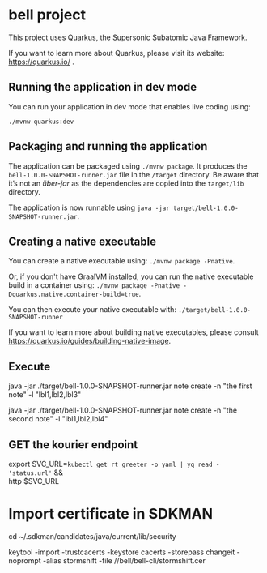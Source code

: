 # bell project

This project uses Quarkus, the Supersonic Subatomic Java Framework.

If you want to learn more about Quarkus, please visit its website: https://quarkus.io/ .

## Running the application in dev mode

You can run your application in dev mode that enables live coding using:
```
./mvnw quarkus:dev
```

## Packaging and running the application

The application can be packaged using `./mvnw package`.
It produces the `bell-1.0.0-SNAPSHOT-runner.jar` file in the `/target` directory.
Be aware that it’s not an _über-jar_ as the dependencies are copied into the `target/lib` directory.

The application is now runnable using `java -jar target/bell-1.0.0-SNAPSHOT-runner.jar`.

## Creating a native executable

You can create a native executable using: `./mvnw package -Pnative`.

Or, if you don't have GraalVM installed, you can run the native executable build in a container using: `./mvnw package -Pnative -Dquarkus.native.container-build=true`.

You can then execute your native executable with: `./target/bell-1.0.0-SNAPSHOT-runner`

If you want to learn more about building native executables, please consult https://quarkus.io/guides/building-native-image.


## Execute
java -jar ./target/bell-1.0.0-SNAPSHOT-runner.jar note create -n "the first note" -l "lbl1,lbl2,lbl3"

java -jar ./target/bell-1.0.0-SNAPSHOT-runner.jar note create -n "the second note" -l "lbl1,lbl2,lbl4"



## GET the kourier endpoint
export SVC_URL=`kubectl get rt greeter -o yaml | yq read - 'status.url'` && \
http $SVC_URL



# Import certificate in SDKMAN
cd  ~/.sdkman/candidates/java/current/lib/security

keytool -import -trustcacerts -keystore cacerts -storepass changeit -noprompt -alias stormshift -file /<path to bell>/bell/bell-cli/stormshift.cer
